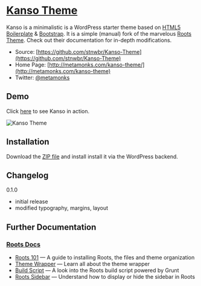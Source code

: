 # [Kanso Theme](http://metamonks.com/kanso-theme/)

Kanso is a minimalistic is a WordPress starter theme based on [HTML5 Boilerplate](http://html5boilerplate.com/) & [Bootstrap](http://getbootstrap.com/).
It is a simple (manual) fork of the marvelous [Roots Theme](http://roots.io). Check out their documentation for in-depth modifications.

* Source: [https://github.com/stnwbr/Kanso-Theme](https://github.com/stnwbr/Kanso-Theme)
* Home Page: [http://metamonks.com/kanso-theme/](http://metamonks.com/kanso-theme)
* Twitter: [@metamonks](https://twitter.com/metamonks)

## Demo

Click [here](http://metamonks.com/kanso-theme-demo) to see Kanso in action.

![Kanso Theme](http://metamonks.com/wp-content/uploads/kanso-theme.png)


## Installation

Download the [ZIP file](https://github.com/stnwbr/Kanso-Theme/raw/master/Kanso.zip) and install install it via the WordPress backend.

## Changelog

0.1.0 
* initial release
* modified typography, margins, layout


## Further Documentation

### [Roots Docs](http://roots.io/docs/)

* [Roots 101](http://roots.io/roots-101/) — A guide to installing Roots, the files and theme organization
* [Theme Wrapper](http://roots.io/an-introduction-to-the-roots-theme-wrapper/) — Learn all about the theme wrapper
* [Build Script](http://roots.io/using-grunt-for-wordpress-theme-development/) — A look into the Roots build script powered by Grunt
* [Roots Sidebar](http://roots.io/the-roots-sidebar/) — Understand how to display or hide the sidebar in Roots
